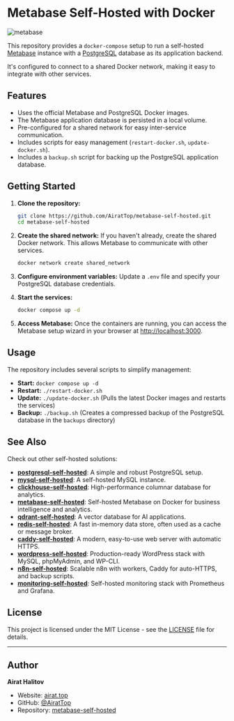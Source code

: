 # Metabase Self-Hosted with Docker

![metabase](https://repository-images.githubusercontent.com/1071483828/2e3ee35d-850f-4443-a0cb-4d0ea6e07852)

This repository provides a `docker-compose` setup to run a self-hosted [Metabase](https://www.metabase.com/) instance with a [PostgreSQL](https://www.postgresql.org/) database as its application backend.

It's configured to connect to a shared Docker network, making it easy to integrate with other services.

## Features

- Uses the official Metabase and PostgreSQL Docker images.
- The Metabase application database is persisted in a local volume.
- Pre-configured for a shared network for easy inter-service communication.
- Includes scripts for easy management (`restart-docker.sh`, `update-docker.sh`).
- Includes a `backup.sh` script for backing up the PostgreSQL application database.

## Getting Started

1.  **Clone the repository:**
    ```bash
    git clone https://github.com/AiratTop/metabase-self-hosted.git
    cd metabase-self-hosted
    ```

2.  **Create the shared network:**
    If you haven't already, create the shared Docker network. This allows Metabase to communicate with other services.
    ```bash
    docker network create shared_network
    ```

3.  **Configure environment variables:**
    Update a `.env` file and specify your PostgreSQL database credentials.


4.  **Start the services:**
    ```bash
    docker compose up -d
    ```

5.  **Access Metabase:**
    Once the containers are running, you can access the Metabase setup wizard in your browser at [http://localhost:3000](http://localhost:3000).

## Usage

The repository includes several scripts to simplify management:

-   **Start:** `docker compose up -d`
-   **Restart:** `./restart-docker.sh`
-   **Update:** `./update-docker.sh` (Pulls the latest Docker images and restarts the services)
-   **Backup:** `./backup.sh` (Creates a compressed backup of the PostgreSQL database in the `backups` directory)

## See Also

Check out other self-hosted solutions:

-   [**postgresql-self-hosted**](https://github.com/AiratTop/postgresql-self-hosted): A simple and robust PostgreSQL setup.
-   [**mysql-self-hosted**](https://github.com/AiratTop/mysql-self-hosted): A self-hosted MySQL instance.
-   [**clickhouse-self-hosted**](https://github.com/AiratTop/clickhouse-self-hosted): High-performance columnar database for analytics.
-   [**metabase-self-hosted**](https://github.com/AiratTop/metabase-self-hosted): Self-hosted Metabase on Docker for business intelligence and analytics.
-   [**qdrant-self-hosted**](https://github.com/AiratTop/qdrant-self-hosted): A vector database for AI applications.
-   [**redis-self-hosted**](https://github.com/AiratTop/redis-self-hosted): A fast in-memory data store, often used as a cache or message broker.
-   [**caddy-self-hosted**](https://github.com/AiratTop/caddy-self-hosted): A modern, easy-to-use web server with automatic HTTPS.
-   [**wordpress-self-hosted**](https://github.com/AiratTop/wordpress-self-hosted): Production-ready WordPress stack with MySQL, phpMyAdmin, and WP-CLI.
-   [**n8n-self-hosted**](https://github.com/AiratTop/n8n-self-hosted): Scalable n8n with workers, Caddy for auto-HTTPS, and backup scripts.
-   [**monitoring-self-hosted**](https://github.com/AiratTop/monitoring-self-hosted): Self-hosted monitoring stack with Prometheus and Grafana.

## License

This project is licensed under the MIT License - see the [LICENSE](LICENSE) file for details.

---

## Author

**Airat Halitov**

- Website: [airat.top](https://airat.top)
- GitHub: [@AiratTop](https://github.com/AiratTop)
- Repository: [metabase-self-hosted](https://github.com/AiratTop/metabase-self-hosted)
